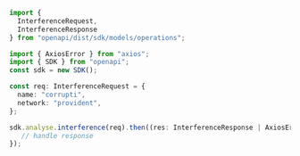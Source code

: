 <!-- Start SDK Example Usage -->
```typescript
import {
  InterferenceRequest,
  InterferenceResponse
} from "openapi/dist/sdk/models/operations";

import { AxiosError } from "axios";
import { SDK } from "openapi";
const sdk = new SDK();

const req: InterferenceRequest = {
  name: "corrupti",
  network: "provident",
};

sdk.analyse.interference(req).then((res: InterferenceResponse | AxiosError) => {
   // handle response
});
```
<!-- End SDK Example Usage -->